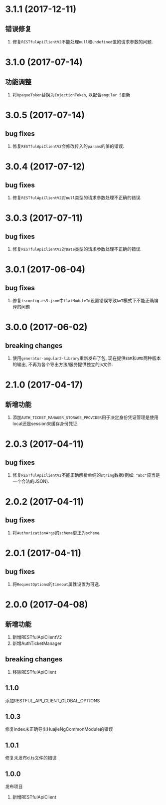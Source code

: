 # 3.1.1 (2017-12-11)

## 错误修复

1. 修复`RESTfulApiClientV2`不能处理`null`和`undefined`值的请求参数的问题.

# 3.1.0 (2017-07-14)

## 功能调整

1. 将`OpaqueToken`替换为`InjectionToken`, 以配合`angular 5`更新

# 3.0.5 (2017-07-14)

## bug fixes

1. 修复`RESTfulApiClientV2`会修改传入的`params`的值的错误.

# 3.0.4 (2017-07-12)

## bug fixes

1. 修复`RESTfulApiClientV2`对`null`类型的请求参数处理不正确的错误.

# 3.0.3 (2017-07-11)

## bug fixes

1. 修复`RESTfulApiClientV2`对`Date`类型的请求参数处理不正确的错误.

# 3.0.1 (2017-06-04)

## bug fixes

1. 修复`tsconfig.es5.json`中`flatModuleId`设置错误导致`AoT`模式下不能正确编译的问题 

# 3.0.0 (2017-06-02)

## breaking changes

1. 使用`generator-angular2-library`重新发布了包, 现在提供`ESM`和`UMD`两种版本的输出, 不再为各个导出方法/服务提供独立的js文件.

# 2.1.0 (2017-04-17)

## 新增功能

1. 添加`AUTH_TICKET_MANAGER_STORAGE_PROVIDER`用于决定身份凭证管理是使用local还是session来缓存身份凭证.

# 2.0.3 (2017-04-11)

## bug fixes

1. 修复`RESTfulApiClientV2`不能正确解析单纯的`string`数据(例如: `"abc"`应当是一个合法的JSON).

# 2.0.2 (2017-04-11)

## bug fixes

1. 将`AuthorizationArgs`的`schema`更正为`scheme`.

# 2.0.1 (2017-04-11)

## bug fixes

1. 将`RequestOptions`的`timeout`属性设置为可选.

# 2.0.0 (2017-04-08)

## 新增功能

1. 新增RESTfulApiClientV2
2. 新增AuthTicketManager

## breaking changes

1. 移除RESTfulApiClient

## 1.1.0
添加RESTFUL_API_CLIENT_GLOBAL_OPTIONS

## 1.0.3
修复index未正确导出HuajieNgCommonModule的错误

## 1.0.1
修复未发布d.ts文件的错误

## 1.0.0
发布项目

1. 新增RESTfulApiClient